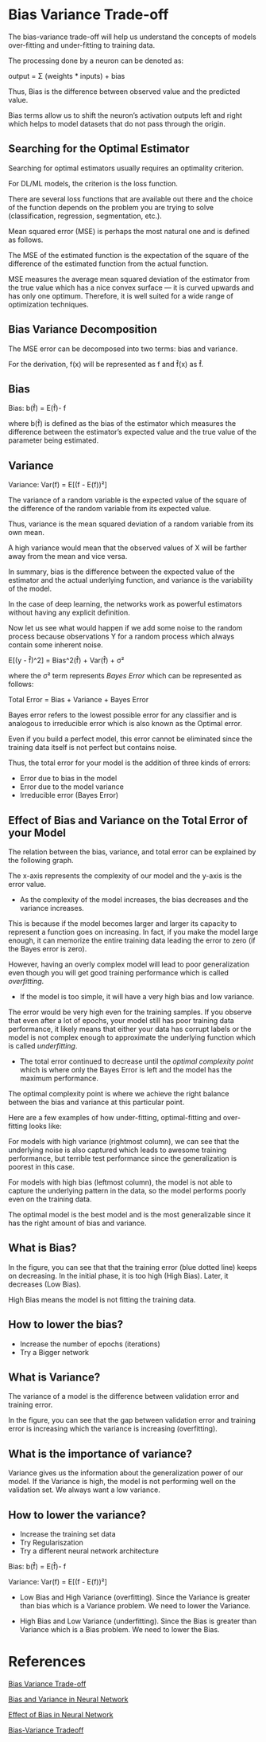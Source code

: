 # Bias Variance Trade-off

The bias-variance trade-off will help us understand the concepts of models over-fitting and under-fitting to training data.

The processing done by a neuron can be denoted as:

output  =  Σ (weights * inputs) + bias

Thus, Bias is the difference between observed value and the predicted value. 

Bias terms allow us to shift the neuron’s activation outputs left and right which helps to model datasets that do not pass through the origin.


## Searching for the Optimal Estimator

Searching for optimal estimators usually requires an optimality criterion. 

For DL/ML models, the criterion is the loss function. 

There are several loss functions that are available out there and the choice of the function depends on the problem you are trying to solve (classification, regression, segmentation, etc.). 

Mean squared error (MSE) is perhaps the most natural one and is defined as follows.

The MSE of the estimated function is the expectation of the square of the difference of the estimated function from the actual function. 

MSE measures the average mean squared deviation of the estimator from the true value which has a nice convex surface — it is curved upwards and has only one optimum. Therefore, it is well suited for a wide range of optimization techniques.

## Bias Variance Decomposition

The MSE error can be decomposed into two terms:  bias and variance. 

For the derivation, f(x) will be represented as f and f̂(x) as f̂.

## Bias

Bias: b(f̂) = E(f̂)- f

where b(f̂) is defined as the bias of the estimator which measures the difference between the estimator’s expected value and the true value of the parameter being estimated.

## Variance

Variance: Var(f) = E[(f - E(f))²]

The variance of a random variable is the expected value of the square of the difference of the random variable from its expected value. 

Thus, variance is the mean squared deviation of a random variable from its own mean. 

A high variance would mean that the observed values of X will be farther away from the mean and vice versa.


In summary, bias is the difference between the expected value of the estimator and the actual underlying function, and variance is the variability of the model. 

In the case of deep learning, the networks work as powerful estimators without having any explicit definition.

Now let us see what would happen if we add some noise to the random process because observations Y for a random process which always contain some inherent noise.

  E[(y - f̂)^2] = Bias^2(f̂) + Var(f̂) + σ²

where the σ² term represents _Bayes Error_ which can be represented as follows:

  Total Error = Bias + Variance + Bayes Error

Bayes error refers to the lowest possible error for any classifier and is analogous to irreducible error which is also known as the Optimal error. 

Even if you build a perfect model, this error cannot be eliminated since the training data itself is not perfect but contains noise.

Thus, the total error for your model is the addition of three kinds of errors:

- Error due to bias in the model
- Error due to the model variance
- Irreducible error (Bayes Error)

## Effect of Bias and Variance on the Total Error of your Model

The relation between the bias, variance, and total error can be explained by the following graph.

The x-axis represents the complexity of our model and the y-axis is the error value.

- As the complexity of the model increases, the bias decreases and the variance increases. 

This is because if the model becomes larger and larger its capacity to represent a function goes on increasing. In fact, if you make the model large enough, it can memorize the entire training data leading the error to zero (if the Bayes error is zero). 

However, having an overly complex model will lead to poor generalization even though you will get good training performance which is called _overfitting_.

- If the model is too simple, it will have a very high bias and low variance. 

The error would be very high even for the training samples. If you observe that even after a lot of epochs, your model still has poor training data performance, it likely means that either your data has corrupt labels or the model is not complex enough to approximate the underlying function which is called _underfitting_.

- The total error continued to decrease until the _optimal complexity point_ which is where only the Bayes Error is left and the model has the maximum performance. 

The optimal complexity point is where we achieve the right balance between the bias and variance at this particular point.

Here are a few examples of how under-fitting, optimal-fitting and over-fitting looks like:

For models with high variance (rightmost column), we can see that the underlying noise is also captured which leads to awesome training performance, but terrible test performance since the generalization is poorest in this case. 

For models with high bias (leftmost column), the model is not able to capture the underlying pattern in the data, so the model performs poorly even on the training data. 

The optimal model is the best model and is the most generalizable since it has the right amount of bias and variance.

## What is Bias?

In the figure, you can see that that the training error (blue dotted line) keeps on decreasing. In the initial phase, it is too high (High Bias). Later, it decreases (Low Bias).

High Bias means the model is not fitting the training data. 

## How to lower the bias?

- Increase the number of epochs (iterations)
- Try a Bigger network


## What is Variance?

The variance of a model is the difference between validation error and training error. 

In the figure, you can see that the gap between validation error and training error is increasing which the variance is increasing (overfitting).

## What is the importance of variance?

Variance gives us the information about the generalization power of our model.
If the Variance is high, the model is not performing well on the validation set. We always want a low variance.

## How to lower the variance?

- Increase the training set data
- Try Regulariszation
- Try a different neural network architecture

Bias: b(f̂) = E(f̂)- f

Variance: Var(f) = E[(f - E(f))²]

- Low Bias and High Variance (overfitting). Since the Variance is greater than bias which is a Variance problem. We need to lower the Variance.

- High Bias and Low Variance (underfitting). Since the Bias is greater than Variance
which is a Bias problem. We need to lower the Bias.


# References

[Bias Variance Trade-off](https://towardsdatascience.com/bias-variance-trade-off-7b4987dd9795?gi=ded88857d791)

[Bias and Variance in Neural Network](https://buzzrobot.com/bias-and-variance-11d8e1fee627?gi=a74cf6f01ee5)

[Effect of Bias in Neural Network](https://www.geeksforgeeks.org/effect-of-bias-in-neural-network/)

[Bias-Variance Tradeoff](https://towardsdatascience.com/the-bias-variance-trade-off-explained-practically-in-python-48cf29d9e900?source=rss----7f60cf5620c9--data_science)



